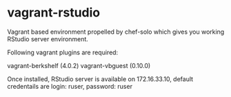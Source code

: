 vagrant-rstudio
===============

Vagrant based environment propelled by chef-solo which gives you working RStudio server environment.

Following vagrant plugins are required:

vagrant-berkshelf (4.0.2)
vagrant-vbguest (0.10.0)

Once installed, RStudio server is available on 172.16.33.10, default credentails are login: ruser, password: ruser
